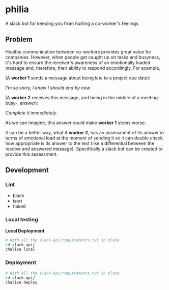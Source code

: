 # philia
A slack bot for keeping you from hurting a co-worker's feelings

## Problem

Healthy communication between co-workers provides great value for companies. However, when people get caught up on tasks and busyness, it's hard to ensure the receiver's awareness of an emotionally loaded message and, therefore, their ability to respond accordingly. For example,

(A **worker 1** sends a message about being late to a project due date):

*I'm so sorry, I know I should end by now.*

(A **worker 2** receives this message, and being in the middle of a meeting-busy-, answer):

*Complete it immediately.*

As we can imagine, this answer could make **worker 1** stress worse.

It can be a better way, what if **worker 2**, has an assessment of its answer in terms of emotional load at the moment of sending it so it can double check how appropriate is its answer to the text (like a differential between the receive and answered message). Specifically a slack bot can be created to provide this assessment.

## Development

### Lint

- black
- isort
- flake8

### Local testing

**Local Deployment**

```bash
# With all the slack-api/requirements.txt in place
cd slack-api/
chalice local
```

### Deployment

```bash
# With all the slack-api/requirements.txt in place
cd slack-api/
chalice deploy
```
